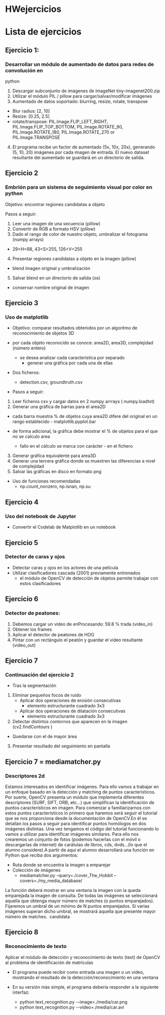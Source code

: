 # HWejercicios

# Lista de ejercicios

## Ejercicio 1:
### Desarrollar un módulo de aumentado de datos para redes de convolución en
python

1. Descargar subconjunto de imágenes de ImageNet
    tiny-imagenet200.zip
2. Utilizar el módulo PIL / pillow para cargar/salvar/modificar imágenes
3. Aumentado de datos soportado: blurring, resize, rotate, transpose
- Blur radius: [2, 10]
- Resize: [0.25, 2.5]
- rotate/transpose: PIL.Image.FLIP_LEFT_RIGHT, PIL.Image.FLIP_TOP_BOTTOM, PIL.Image.ROTATE_90,
PIL.Image.ROTATE_180, PIL.Image.ROTATE_270 or PIL.Image.TRANSPOSE

4. El programa recibe un factor de aumentado (5x, 10x, 20x), generando (5, 10, 20) imágenes por
cada imagen de entrada. El nuevo dataset resultante del aumentado se guardará en un directorio
de salida.


## Ejercicio 2
### Embrión para un sistema de seguimiento visual por color en python

Objetivo: encontrar regiones candidatas a objeto

Pasos a seguir:

1. Leer una imagen de una secuencia (pillow)
2. Convertir de RGB a formato HSV (pillow)
3. Dado el rango de color de nuestro objeto, umbralizar el fotograma (numpy arrays)
-  29<H<88, 43<S<255, 126<V<255
4. Presentar regiones candidatas a objeto en la imagen (pillow)
-  blend imagen original y umbralización
5. Salvar blend en un directorio de salida (os)
- conservar nombre original de imagen


## Ejercicio 3
### Uso de matplotlib


- Objetivo: comparar resultados obtenidos por un algoritmo de reconocimiento 
de objetos 3D
 - por cada objeto reconocido se conoce: area2D, area3D, complejidad (número entero)
    - se desea analizar cada característica por separado 
        - generar una gráfica por cada una de ellas
    
- Dos ficheros:
    - detection.csv, groundtruth.csv
- Pasos a seguir:
1. Leer ficheros csv y cargar datos en 2 numpy arrrays (
numpy.loadtxt)
2. Generar una gráfica de barras para el area2D
- cada barra muestra % de objetos cuya area2D difere del original en un rango establecido
        - matplotlib.pyplot.bar
- de forma adicional, la gráfica debe mostrar el % de objetos para el que no se calculo area

    - fallo en el cálculo se marca con carácter - en el fichero
3. Generar gráfica equivalente para area3D
4. Generar una tercera gráfica donde se muestren las diferencias a nivel de complejidad
5. Salvar las gráficas en disco en formato png

- Uso de funciones recomendadas
    - np.count_nonzero, np.isnan, np.su

   
    

## Ejercicio 4
### Uso del notebook de Jupyter
- Convertir el Codelab de Matplotlib en un notebook


## Ejercicio 5
### Detector de caras y ojos
- Detectar caras y ojos en los actores de una película
- Utilizar clasificadores cascada (2001) previamente entrenados
    - el módulo de OpenCV de detección de objetos permite trabajar con estos clasificadores


## Ejercicio 6
### Detector de peatones:
1. Debemos cargar un video de enProcesando:  59.8 %
trada (video_in)
2. Obtener los frames
3. Aplicar el detector de peatones de HOG
4. Pintar con un rectángulo el peatón y guardar el video resultante (video_out)


## Ejercicio 7
### Continuación del ejercicio 2

- Tras la segmentación
1. Eliminar pequeños focos de ruido
    -  Aplicar dos operaciones de erosión consecutivas
        - elemento estructurante cuadrado 3x3
    - Aplicar dos operaciones de dilatación consecutivas
        - elemento estructurante cuadrado 3x3
2.  Detectar distintos contornos que aparecen en la imagen (cv2.findContours )
- Quedarse con el de mayor área
3. Presentar resultado del seguimiento en pantalla

## Ejercicio 7 = mediamatcher.py
### Descriptores 2d

Estamos interesados en identificar imágenes. Para ello vamos a trabajar en un enfoque basado en la detección y matching de puntos característicos. Por suerte, OpenCV presenta un módulo que implementa diferentes descriptores (SURF, SIFT, ORB, etc...) que simplifican la identificación de puntos característicos en imagen. Para comenzar a familiarizarnos con estos puntos característicos lo primero que haremos será seguir el tutorial que se nos proporciona desde la documentación de OpenCV.En él se detallan los pasos a seguir para identificar puntos homólogos en dos imágenes distintas.
Una vez tengamos el código del tutorial funcionando lo vamos a utilizar para identificar imágenes similares. Para ello nos crearemos un conjunto de fotos (podemos hacerlas con el móvil o descargarlas de internet) de carátulas de libros, cds, dvds...(lo que el alumno considere).A partir de aquí el alumno desarrollará una función en Python que reciba dos argumentos:

- Ruta donde se encuentra la imagen a emparejar
- Colección de imágenes
    - mediamatcher.py –query=./cover_The_Hobbit –covers=./my_media_database/

La función deberá mostrar en una ventana la imagen con la queda emparejada la imagen de consulta. De todas las imágenes se seleccionará aquella que obtenga mayor número de ​matches (o puntos emparejados). Fijaremos un umbral de un mínimo de N puntos emparejados. Si varias imágenes superan dicho umbral, se mostrará aquella que presente mayor número de matches.
​
candidata
## Ejercicio 8
### Reconocimiento de texto

Aplicar el módulo de detección y reconocimiento de texto (text) de OpenCV al problema de identificación de matrículas
- El programa puede recibir como entrada una imagen o un vídeo, mostrando el resultado de la detección/reconocimiento en una ventana
- En su versión más simple, el programa debería responder a la siguiente interfaz:

    - python text_recognition.py --image=./media/car.png
    - python text_recognition.py --video=./media/car.avi